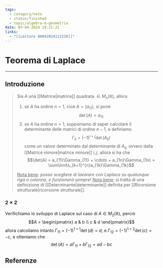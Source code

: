 ```yaml
---
tags:
  - category/note
  - status/finished
  - topic/algebra-e-geometria
date: 07-04-2024 19:21:21
links:
  - "[[Lecture 04042024112239]]"
---
```

# Teorema di Laplace
---
## Introduzione
> Sia $A$ una [[Matrice|matrice]] quadrata $\in M_{n} (\mathbb{R})$, allora
> 1. se $A$ ha ordine $n = 1$, cioè $A = (a_{11})$, si pone $$\det(A) = a_{11}$$
> 2. se $A$ ha ordine $n > 1$, supponiamo di saper calcolare il determinante delle matrici di ordine $n-1$, e definiamo $$\Gamma_{ij} = (-1)^{i+j} \det(A_{ij})$$ come un valore determinato dal determinante di $A_{ij}$, ovvero dalla [[Matrice minore|matrice minore]] $i, j$, allora si ha che $$\det(A) = a_{11}\Gamma_{11} + \cdots + a_{1n}\Gamma_{1n} = \sum\limits_{k=1}^{n}a_{1k}\Gamma_{1k}$$
> 
> <u>Nota bene</u>: _posso scegliere di lavorare con Laplace su qualunque riga o colonna, e funzionerà sempre_!
> <u>Nota bene</u>: si tratta di una definizione di [[Determinante|determinante]] definita per [[Ricorsione strutturale|ricorsione strutturale]].

### $2 \times 2$
Verifichiamo lo sviluppo di Laplace sul caso di $A \in M_{2}(\mathbb{R})$, perciò
$$A = \begin{pmatrix} a & b \\ c & d \end{pmatrix}$$
allora calcoliamo intanto $\Gamma_{11} = (-1)^{1+1}\det(d) = d$, e $\Gamma_{12} = (-1)^{1+2}\det(c) = -c$, e otteniamo che
$$\det(A) = a\Gamma_{11} + b\Gamma_{12} = ad - bc$$

## Referenze